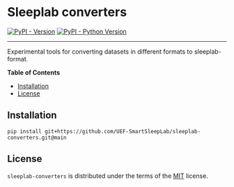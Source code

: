 # Sleeplab converters

[![PyPI - Version](https://img.shields.io/pypi/v/sleeplab-converters.svg)](https://pypi.org/project/sleeplab-converters)
[![PyPI - Python Version](https://img.shields.io/pypi/pyversions/sleeplab-converters.svg)](https://pypi.org/project/sleeplab-converters)

-----

Experimental tools for converting datasets in different formats to sleeplab-format.

**Table of Contents**

- [Installation](#installation)
- [License](#license)

## Installation

```console
pip install git+https://github.com/UEF-SmartSleepLab/sleeplab-converters.git@main
```

## License

`sleeplab-converters` is distributed under the terms of the [MIT](https://spdx.org/licenses/MIT.html) license.
